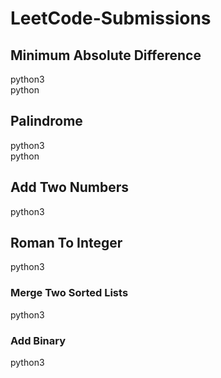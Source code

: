 # LeetCode-Submissions


## Minimum Absolute Difference
python3<br>
python

## Palindrome
python3<br>
python

## Add Two Numbers
python3

## Roman To Integer
python3

### Merge Two Sorted Lists
python3

### Add Binary
python3